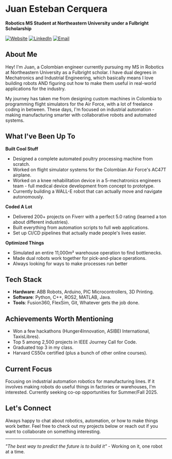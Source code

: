 # Juan Esteban Cerquera

**Robotics MS Student at Northeastern University under a Fulbright Scholarship**

[![Website](https://img.shields.io/badge/Portfolio-4285F4?style=for-the-badge&logo=google&logoColor=white)](https://juancerquera.com)
[![LinkedIn](https://img.shields.io/badge/LinkedIn-0077B5?style=for-the-badge&logo=linkedin&logoColor=white)](https://linkedin.com/in/juan-cerquera)
[![Email](https://img.shields.io/badge/Email-D14836?style=for-the-badge&logo=gmail&logoColor=white)](mailto:cerqueracano.j@northeastern.edu)

## About Me

Hey! I'm Juan, a Colombian engineer currently pursuing my MS in Robotics at Northeastern University as a Fulbright scholar. I have dual degrees in Mechatronics and Industrial Engineering, which basically means I love building robots AND figuring out how to make them useful in real-world applications for the industry.

My journey has taken me from designing custom machines in Colombia to programming flight simulators for the Air Force, with a lot of freelance coding in between. These days, I'm focused on industrial automation - making manufacturing smarter with collaborative robots and automated systems.

## What I've Been Up To

**Built Cool Stuff**
- Designed a complete automated poultry processing machine from scratch.
- Worked on flight simulator systems for the Colombian Air Force's AC47T airplane.
- Worked on a knee rehabilitation device in a 5-mechatronics engineers team - full medical device development from concept to prototype.
- Currently building a WALL-E robot that can actually move and navigate autonomously.

**Coded A Lot**
- Delivered 200+ projects on Fiverr with a perfect 5.0 rating (learned a ton about different industries).
- Built everything from automation scripts to full web applications.
- Set up CI/CD pipelines that actually made people's lives easier.

**Optimized Things**
- Simulated an entire 11,000m² warehouse operation to find bottlenecks.
- Made dual robots work together for pick-and-place operations.
- Always looking for ways to make processes run better

## Tech Stack

- **Hardware**: ABB Robots, Arduino, PIC Microcontrollers, 3D Printing.
- **Software**: Python, C++, ROS2, MATLAB, Java. 
- **Tools**: Fusion360, FlexSim, Git, Whatever gets the job done.

## Achievements Worth Mentioning

- Won a few hackathons (Hunger4Innovation, ASIBEI International, TaxisLibres).
- Top 5 among 2,500 projects in IEEE Journey Call for Code.
- Graduated top 3 in my class.
- Harvard CS50x certified (plus a bunch of other online courses).

## Current Focus

Focusing on industrial automation robotics for manufacturing lines. If it involves making robots do useful things in factories or warehouses, I'm interested. Currently seeking co-op opportunities for Summer/Fall 2025.

## Let's Connect

Always happy to chat about robotics, automation, or how to make things work better. Feel free to check out my projects below or reach out if you want to collaborate on something interesting.

---

*"The best way to predict the future is to build it"* - Working on it, one robot at a time.

